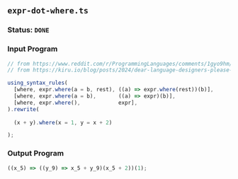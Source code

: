 ## `expr-dot-where.ts`

### Status: `DONE`

### Input Program

```typescript
// from https://www.reddit.com/r/ProgrammingLanguages/comments/1gyo9hm/dear_language_designers_please_copy_where_from/
// from https://kiru.io/blog/posts/2024/dear-language-designers-please-copy-where-from-haskell/

using_syntax_rules(
  [where, expr.where(a = b, rest), ((a) => expr.where(rest))(b)],
  [where, expr.where(a = b),       ((a) => expr)(b)],
  [where, expr.where(),            expr],
).rewrite(
  
  (x + y).where(x = 1, y = x + 2)

);
```

### Output Program

```typescript
((x_5) => ((y_9) => x_5 + y_9)(x_5 + 2))(1);
```

